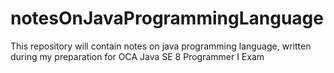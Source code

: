 # notesOnJavaProgrammingLanguage

This repository will contain notes on java programming language, written during my preparation for OCA Java SE 8 Programmer I Exam
